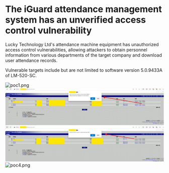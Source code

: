 # The iGuard attendance management system has an unverified access control vulnerability

Lucky Technology Ltd's attendance machine equipment has unauthorized access control vulnerabilities, allowing attackers to obtain personnel information from various departments of the target company and download user attendance records.

Vulnerable targets include but are not limited to software version 5.0.9433A of LM-520-SC.

![poc1.png](poc1.png)
![poc2.png](poc2.png)
![poc3.png](poc3.png)
![poc4.png](poc4.png)
